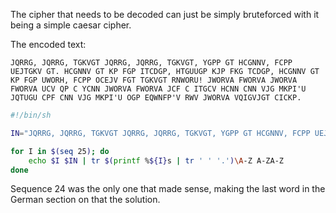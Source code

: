 The cipher that needs to be decoded can just be simply bruteforced with it being a simple caesar cipher.

The encoded text:
```
JQRRG, JQRRG, TGKVGT JQRRG, JQRRG, TGKVGT, YGPP GT HCGNNV, FCPP UEJTGKV GT. HCGNNV GT KP FGP ITCDGP, HTGUUGP KJP FKG TCDGP, HCGNNV GT KP FGP UWORH, FCPP OCEJV FGT TGKVGT RNWORU! JWORVA FWORVA JWORVA FWORVA UCV QP C YCNN JWORVA FWORVA JCF C ITGCV HCNN CNN VJG MKPI'U JQTUGU CPF CNN VJG MKPI'U OGP EQWNFP'V RWV JWORVA VQIGVJGT CICKP.
```

```sh
#!/bin/sh

IN="JQRRG, JQRRG, TGKVGT JQRRG, JQRRG, TGKVGT, YGPP GT HCGNNV, FCPP UEJTGKV GT. HCGNNV GT KP FGP ITCDGP, HTGUUGP KJP FKG TCDGP, HCGNNV GT KP FGP UWORH, FCPP OCEJV FGT TGKVGT RNWORU! JWORVA FWORVA JWORVA FWORVA UCV QP C YCNN JWORVA FWORVA JCF C ITGCV HCNN CNN VJG MKPI'U JQTUGU CPF CNN VJG MKPI'U OGP EQWNFP'V RWV JWORVA VQIGVJGT CICKP."

for I in $(seq 25); do
    echo $I $IN | tr $(printf %${I}s | tr ' ' '.')\A-Z A-ZA-Z
done
```

Sequence 24 was the only one that made sense, making the last word in the German section on that the solution.
